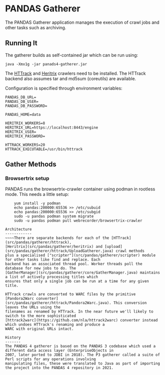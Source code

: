 PANDAS Gatherer
===============

The PANDAS Gatherer application manages the execution of crawl jobs and other tasks such as archiving.

Running It
----------

The gatherer builds as self-contained jar which can be run using:

    java -Xmx1g -jar panads4-gatherer.jar

The [HTTrack](https://www.httrack.com/) and [Heritrix](https://github.com/internetarchive/heritrix3) crawlers need to
be installed. The HTTrack backend also assumes tar and md5sum (coreutils) are available.

Configuration is specified through environment variables:

    PANDAS_DB_URL=
    PANDAS_DB_USER=
    PANDAS_DB_PASSWORD=

    PANDAS_HOME=data

    HERITRIX_WORKERS=8
    HERITRIX_URL=https://localhost:8443/engine
    HERITRIX_USER=
    HERITRIX_PASSWORD=

    HTTRACK_WORKERS=20
    HTTRACK_EXECUTABLE=/usr/bin/httrack

Gather Methods
--------------

### Browsertrix setup

PANDAS runs the browsertrix-crawler container using podman in rootless mode. This needs a little setup:
~~~~
    yum install -y podman
    echo pandas:200000:65536 >> /etc/subuid
    echo pandas:200000:65536 >> /etc/subgid
    sudo -u pandas podman system migrate
    sudo -u pandas podman pull webrecorder/browsertrix-crawler

Architecture
------------
~~~~There are separate backends for each of the [HTTrack](src/pandas/gatherer/httrack),
[Heritrix](src/pandas/gatherer/heritrix) and [upload](src/pandas/gatherer/httrack/UploadGatherer.java) crawl methods
plus a specialised ["scripter"](src/pandas/gatherer/scripter) module for other tasks like find and replace. Each
backend has an associated thread pool. Worker threads poll the database for new jobs to do. The 
[GatherManager](src/pandas/gatherer/core/GatherManager.java) maintains a list of actively processing titles which
ensures that only a single job can be run at a time for any given title.

HTTrack crawls are converted to WARC files by the primitive
[Pandora2Warc converter](src/pandas/gatherer/httrack/Pandora2Warc.java). This conversion leaves the URLs using the 
filenames as renamed by HTTrack. In the near future we'll likely to switch to the more sophisticated
[httrack2warc](https://github.com/nla/httrack2warc) converter instead which undoes HTTrack's renaming and produce a 
WARC with original URLs intact.

History
-------
The PANDAS 4 gatherer is based on the PANDAS 3 codebase which used a different data access layer (EnterpriseObjects in
2007, later ported to JDBI in 2018). The P3 gatherer called a suite of Perl scripts for any operations involving
manipulating files, these were translated to Java as part of importing the project into the PANDAS 4 repository in 2021. 
